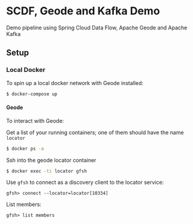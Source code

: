 # SCDF, Geode and Kafka Demo
Demo pipeline using Spring Cloud Data Flow, Apache Geode and Apache Kafka

## Setup

### Local Docker
To spin up a local docker network with Geode installed:

```bash
$ docker-compose up
```

#### Geode
To interact with Geode:

Get a list of your running containers; one of them should have the name `locator`
```bash
$ docker ps -a
```

Ssh into the geode locator container
```bash
$ docker exec -ti locator gfsh
```

Use `gfsh` to connect as a discovery client to the locator service:

```
gfsh> connect --locator=locator[10334]
```

List members:
```
gfsh> list members
```

